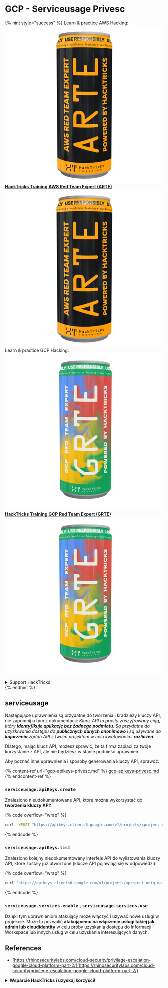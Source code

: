 # GCP - Serviceusage Privesc

{% hint style="success" %}
Learn & practice AWS Hacking:<img src="../../../.gitbook/assets/image (1).png" alt="" data-size="line">[**HackTricks Training AWS Red Team Expert (ARTE)**](https://training.hacktricks.xyz/courses/arte)<img src="../../../.gitbook/assets/image (1).png" alt="" data-size="line">\
Learn & practice GCP Hacking: <img src="../../../.gitbook/assets/image (2).png" alt="" data-size="line">[**HackTricks Training GCP Red Team Expert (GRTE)**<img src="../../../.gitbook/assets/image (2).png" alt="" data-size="line">](https://training.hacktricks.xyz/courses/grte)

<details>

<summary>Support HackTricks</summary>

* Check the [**subscription plans**](https://github.com/sponsors/carlospolop)!
* **Join the** 💬 [**Discord group**](https://discord.gg/hRep4RUj7f) or the [**telegram group**](https://t.me/peass) or **follow** us on **Twitter** 🐦 [**@hacktricks\_live**](https://twitter.com/hacktricks\_live)**.**
* **Share hacking tricks by submitting PRs to the** [**HackTricks**](https://github.com/carlospolop/hacktricks) and [**HackTricks Cloud**](https://github.com/carlospolop/hacktricks-cloud) github repos.

</details>
{% endhint %}

## serviceusage

Następujące uprawnienia są przydatne do tworzenia i kradzieży kluczy API, nie zapomnij o tym z dokumentacji: _Klucz API to prosty zaszyfrowany ciąg, który **identyfikuje aplikację bez żadnego podmiotu**. Są przydatne do uzyskiwania dostępu do **publicznych danych anonimowo** i są używane do **kojarzenia** żądań API z twoim projektem w celu kwotowania i **rozliczeń**._

Dlatego, mając klucz API, możesz sprawić, że ta firma zapłaci za twoje korzystanie z API, ale nie będziesz w stanie podnieść uprawnień.

Aby poznać inne uprawnienia i sposoby generowania kluczy API, sprawdź:

{% content-ref url="gcp-apikeys-privesc.md" %}
[gcp-apikeys-privesc.md](gcp-apikeys-privesc.md)
{% endcontent-ref %}

### `serviceusage.apiKeys.create`

Znaleziono nieudokumentowane API, które można wykorzystać do **tworzenia kluczy API:**

{% code overflow="wrap" %}
```bash
curl -XPOST "https://apikeys.clients6.google.com/v1/projects/<project-uniq-name>/apiKeys?access_token=$(gcloud auth print-access-token)"
```
{% endcode %}

### `serviceusage.apiKeys.list`

Znaleziono kolejny niedokumentowany interfejs API do wylistowania kluczy API, które zostały już utworzone (klucze API pojawiają się w odpowiedzi):

{% code overflow="wrap" %}
```bash
curl "https://apikeys.clients6.google.com/v1/projects/<project-uniq-name>/apiKeys?access_token=$(gcloud auth print-access-token)"
```
{% endcode %}

### **`serviceusage.services.enable`** , **`serviceusage.services.use`**

Dzięki tym uprawnieniom atakujący może włączyć i używać nowe usługi w projekcie. Może to pozwolić **atakującemu na włączenie usługi takiej jak admin lub cloudidentity** w celu próby uzyskania dostępu do informacji Workspace lub innych usług w celu uzyskania interesujących danych.

## **References**

* [https://rhinosecuritylabs.com/cloud-security/privilege-escalation-google-cloud-platform-part-2/](https://rhinosecuritylabs.com/cloud-security/privilege-escalation-google-cloud-platform-part-2/)

<details>

<summary><strong>Wsparcie HackTricks i uzyskaj korzyści!</strong></summary>

Czy pracujesz w **firmie zajmującej się cyberbezpieczeństwem**? Chcesz, aby Twoja **firma była reklamowana w HackTricks**? A może chcesz mieć dostęp do **najświeższej wersji PEASS lub pobrać HackTricks w formacie PDF**? Sprawdź [**PLANY SUBSKRYPCJI**](https://github.com/sponsors/carlospolop)!

Odkryj [**Rodzinę PEASS**](https://opensea.io/collection/the-peass-family), naszą kolekcję ekskluzywnych [**NFT**](https://opensea.io/collection/the-peass-family)

Zdobądź [**oficjalne gadżety PEASS & HackTricks**](https://peass.creator-spring.com)

**Dołącz do** [**💬**](https://emojipedia.org/speech-balloon/) [**grupy Discord**](https://discord.gg/hRep4RUj7f) lub [**grupy telegramowej**](https://t.me/peass) lub **śledź** mnie na **Twitterze** [**🐦**](https://github.com/carlospolop/hacktricks/tree/7af18b62b3bdc423e11444677a6a73d4043511e9/\[https:/emojipedia.org/bird/README.md)[**@carlospolopm**](https://twitter.com/carlospolopm)**.**

**Podziel się swoimi sztuczkami hackingowymi, przesyłając PR-y do** [**repozytorium hacktricks na githubie**](https://github.com/carlospolop/hacktricks)\*\*\*\*

**.**

</details>
